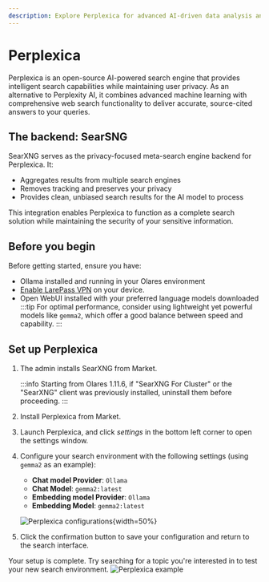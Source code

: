 ```yaml
---
description: Explore Perplexica for advanced AI-driven data analysis and visualization with Olares. Learn how to set up Perplexica with ease.
---
```

# Perplexica

Perplexica is an open-source AI-powered search engine that provides intelligent search capabilities while maintaining user privacy. As an alternative to Perplexity AI, it combines advanced machine learning with comprehensive web search functionality to deliver accurate, source-cited answers to your queries.

## The backend: SearSNG
SearXNG serves as the privacy-focused meta-search engine backend for Perplexica. It:
* Aggregates results from multiple search engines
* Removes tracking and preserves your privacy
* Provides clean, unbiased search results for the AI model to process

This integration enables Perplexica to function as a complete search solution while maintaining the security of your sensitive information.

## Before you begin
Before getting started, ensure you have:
- Ollama installed and running in your Olares environment
- [Enable LarePass VPN](../manual/larepass/private-network.md#enable-vpn-on-larepass) on your device.
- Open WebUI installed with your preferred language models downloaded
  :::tip
  For optimal performance, consider using lightweight yet powerful models like `gemma2`, which offer a good balance between speed and capability.
  :::
## Set up Perplexica

1. The admin installs SearXNG from Market.
    
   :::info
   Starting from Olares 1.11.6, if "SearXNG For Cluster" or the "SearXNG" client was previously installed, uninstall them before proceeding.
   :::
    
2. Install Perplexica from Market.
3. Launch Perplexica, and click <i class="material-symbols-outlined">settings</i> in the bottom left corner to open the settings window.
4. Configure your search environment with the following settings (using `gemma2` as an example):
   - **Chat model Provider**: `Ollama`
   - **Chat Model**: `gemma2:latest`
   - **Embedding model Provider**: `Ollama`
   - **Embedding Model**: `gemma2:latest`

   ![Perplexica configurations](/images/manual/use-cases/perplexica-configurations.png#bordered){width=50%}
5. Click the confirmation button to save your configuration and return to the search interface.

Your setup is complete. Try searching for a topic you're interested in to test your new search environment.
![Perplexica example](/images/manual/use-cases/perplexica-example-question.png#bordered)

